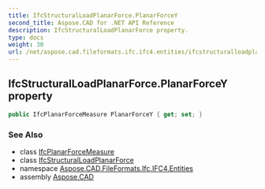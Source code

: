 ```yaml
---
title: IfcStructuralLoadPlanarForce.PlanarForceY
second_title: Aspose.CAD for .NET API Reference
description: IfcStructuralLoadPlanarForce property. 
type: docs
weight: 30
url: /net/aspose.cad.fileformats.ifc.ifc4.entities/ifcstructuralloadplanarforce/planarforcey/
---
```

## IfcStructuralLoadPlanarForce.PlanarForceY property

```csharp
public IfcPlanarForceMeasure PlanarForceY { get; set; }
```

### See Also

* class [IfcPlanarForceMeasure](../../../aspose.cad.fileformats.ifc.ifc4.types/ifcplanarforcemeasure/)
* class [IfcStructuralLoadPlanarForce](../)
* namespace [Aspose.CAD.FileFormats.Ifc.IFC4.Entities](../../../aspose.cad.fileformats.ifc.ifc4.entities/)
* assembly [Aspose.CAD](../../../)


